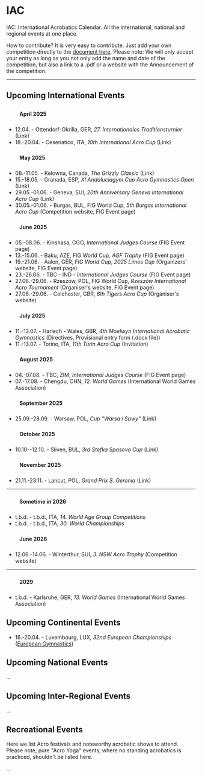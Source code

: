 # IAC

IAC: International Acrobatics Calendar. All the international, national and regional events at one place. 

How to contribute? It is very easy to contribute. Just add your own competition directly to the [document here]( https://github.com/floshin/acrolib/new/main). Please note: We will only accept your entry as long as you not only add the name and date of the competition, but also a link to a .pdf or a website with the Announcement of the competition. 

---

## Upcoming International Events


### April 2025

* 12.04. - Ottendorf-Okrilla, GER, *27. Internationales Traditionsturnier* (Link)
* 18.-20.04. - Cesenatico, ITA, *10th International Acro Cup* (Link)

<!--
| Date | City | Country | Name | Info |
| ---- | ---- | ------- | ---- | ---- |
| 12.04. | Ottendorf-Okrilla | GER | 27th Internationales Traditionsturnier	| competition website |
| 18.-20.04. | Cesenatico	| ITA | 10th International Acro Cup | for Clubs	| 
-->

### May 2025

* 08.-11.05. - Kelowna, Canada, *The Grizzly Classic* (Link)
* 15.-18.05. - Granada, ESP, *XI Andaluciagym Cup Acro Gymnastics Open* (Link)
* 29.05.-01.06. - Geneva, SUI, *20th Anniversary Geneva International Acro Cup* (Link)
* 30.05.-01.06. - Burgas, BUL, FIG World Cup, *5th Burgas International Acro Cup* (Competition website, FIG Event page)


### June 2025

* 05.-08.06. - Kinshasa, CGO, *International Judges Course* (FIG Event page)
* 13.-15.06. - Baku, AZE, FIG World Cup, *AGF Trophy* (FIG Event page)
* 19.-21.06. - Aalen, GER, *FIG World Cup, 2025 Limes Cup* (Organizers' website, FIG Event page)
* 23.-26.06. - TBC - IND - *International Judges Course* (FIG Event page)
* 27.06.-29.06.	- Rzeszów, POL, FIG World Cup, *Rzeszów International Acro Tournament* (Organiser's website, FIG Event page)
* 27.06.-29.06.	- Colchester, GBR, *6th Tigers Acro Cup*	(Organiser's website)


### July 2025

* 11.-13.07. -	Harlech - Wales, GBR, *4th Moelwyn International Acrobatic Gymnastics* (Directives, Provisional entry form (.docx file))
* 11.-13.07.	- Torino, ITA, *11th Turin Acro Cup*	(Invitation)


### August 2025

* 04.-07.08. - TBC,	ZIM, *International Judges Course* (FIG Event page)
* 07.-17.08. - Chengdu, CHN, *12. World Games* (International World Games Association)


### September 2025

* 25.09.-28.09.	- Warsaw,	POL, *Cup "Warsa i Sawy"* (Link) 


### October 2025

* 10.10--12.10.	- Sliven,	BUL, *3rd Stefka Spasova Cup*	(Link)


### November 2025

* 21.11.-23.11. -	Lancut, POL,	*Grand Prix S. Geronia*	(Link)

---

### Sometime in 2026

* t.b.d. - t.b.d.,	ITA, *14. World Age Group Competitions*
* t.b.d.	- t.b.d., ITA, *30. World Championships*


### June 2026

* 12.06.-14.06.	- Winterthur, SUI, *3. NSW Acro Trophy* (Competition website)

---
 
### 2029

* t.b.d. - Karlsruhe,	GER, *13. World Games* (International World Games Association)


## Upcoming Continental Events 

* 16.-20.04. - Luxembourg, LUX, *32nd European Championships* ([European Gymnastics](https://www.europeangymnastics.com/))


## Upcoming National Events

...


## Upcoming Inter-Regional Events

...


## Recreational Events

Here we list Acro festivals and noteworthy acrobatic shows to attend. Please note, pure "Acro Yoga" events, where no standing acrobatics is practiced, shouldn't be listed here. 

...


<style>

h3 {
  margin: 0 20px;
  padding: 10px 15px;
  background: var(--dark);
  font-size: inherit;
}
 
main ul {
  list-style: none;
  overflow-x: auto; 
  padding-left: 0;
 }
 
main li {
  background: var(--dark);
  margin-bottom: 5px;
  padding: 10px;
  display: inline-block;
  white-space: nowrap;
 } 
  
</style>
